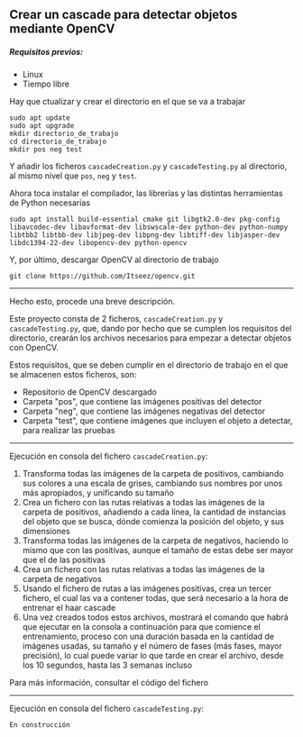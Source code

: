 ## Crear un cascade para detectar objetos mediante OpenCV

##### Requisitos previos:

- Linux
- Tiempo libre

Hay que ctualizar y crear el directorio en el que se va a trabajar
```
sudo apt update
sudo apt upgrade
mkdir directorio_de_trabajo
cd directorio_de_trabajo
mkdir pos neg test
```

Y añadir los ficheros `cascadeCreation.py` y `cascadeTesting.py` al directorio, al mismo nivel que `pos`, `neg` y `test`.

Ahora toca instalar el compilador, las librerías y las distintas herramientas de Python necesarias
```
sudo apt install build-essential cmake git libgtk2.0-dev pkg-config libavcodec-dev libavformat-dev libswscale-dev python-dev python-numpy libtbb2 libtbb-dev libjpeg-dev libpng-dev libtiff-dev libjasper-dev libdc1394-22-dev libopencv-dev python-opencv
```

Y, por último, descargar OpenCV al directorio de trabajo
```
git clone https://github.com/Itseez/opencv.git
```

* * *

Hecho esto, procede una breve descripción.

Este proyecto consta de 2 ficheros, `cascadeCreation.py` y `cascadeTesting.py`, que, dando por hecho que se cumplen los requisitos del directorio, crearán los archivos necesarios para empezar a detectar objetos con OpenCV.

Estos requisitos, que se deben cumplir en el directorio de trabajo en el que se almacenen estos ficheros, son:

- Repositorio de OpenCV descargado
- Carpeta "pos", que contiene las imágenes positivas del detector
- Carpeta "neg", que contiene las imágenes negativas del detector
- Carpeta "test", que contiene imágenes que incluyen el objeto a detectar, para realizar las pruebas

* * *

Ejecución en consola del fichero `cascadeCreation.py`:

1. Transforma todas las imágenes de la carpeta de positivos, cambiando sus colores a una escala de grises, cambiando sus nombres por unos más apropiados, y unificando su tamaño
2. Crea un fichero con las rutas relativas a todas las imágenes de la carpeta de positivos, añadiendo a cada línea, la cantidad de instancias del objeto que se busca, dónde comienza la posición del objeto, y sus dimensiones
3. Transforma todas las imágenes de la carpeta de negativos, haciendo lo mismo que con las positivas, aunque  el tamaño de estas debe ser mayor que el de las positivas
4. Crea un fichero con las rutas relativas a todas las imágenes de la carpeta de negativos
5. Usando el fichero de rutas a las imágenes positivas, crea un tercer fichero, el cual las va a contener todas, que será necesario a la hora de entrenar el haar cascade
6. Una vez creados todos estos archivos, mostrará el comando que habrá que ejecutar en la consola a continuación para que comience el entrenamiento, proceso con una duración basada en la cantidad de imágenes usadas, su tamaño y el número de fases (más fases, mayor precisión), lo cual puede variar lo que tarde en crear el archivo, desde los 10 segundos, hasta las 3 semanas incluso

Para más información, consultar el código del fichero

* * *

Ejecución en consola del fichero `cascadeTesting.py`:

```
En construcción
```